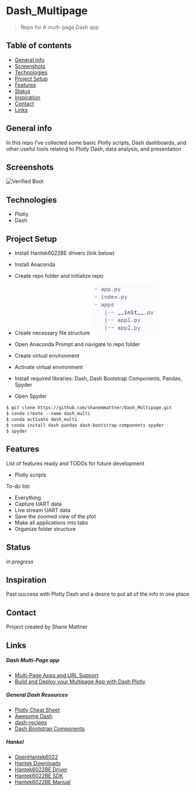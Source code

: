 # Dash_Multipage
> Repo for A multi-page Dash app

## Table of contents
* [General info](#general-info)
* [Screenshots](#screenshots)
* [Technologies](#technologies)
* [Project Setup](#Project-Setup)
* [Features](#features)
* [Status](#status)
* [Inspiration](#inspiration)
* [Contact](#contact)
* [Links](#links)

## General info
In this repo I've collected some basic Plotly scripts, Dash dashboards, and other useful tools relating to Plotly Dash, data analysis, and presentation

## Screenshots
![Verified Boot](readme_images/Verified-Boot.png)

## Technologies
* Plotly
* Dash

## Project Setup
* Install Hantek6022BE drivers (link below)
* Install Anaconda
* Create repo folder and initialize repo
* Create necessary file structure
![File Structure](readme_images/file_structure.png)

* Open Anaconda Prompt and navigate to repo folder
* Create virtual environment
* Activate virtual environment
* Install required libraries: Dash, Dash Bootstrap Components, Pandas, Spyder
* Open Spyder
```
$ git clone https://github.com/shanemmattner/Dash_Multipage.git
$ conda create --name dash_multi
$ conda activate dash_multi
$ conda install dash pandas dash-bootstrap-components spyder
$ spyder
```

## Features
List of features ready and TODOs for future development
* Plotly scripts

To-do list:
* Everything
* Capture UART data
* Live stream UART data
* Save the zoomed view of the plot
* Make all applications into tabs
* Organize folder structure

## Status
_in progress_

## Inspiration
Past success with Plotly Dash and a desire to put all of the info in one place

## Contact
Project created by Shane Mattner

## Links
##### Dash Multi-Page app
* [Multi-Page Apps and URL Support](https://dash.plotly.com/urls)
* [Build and Deploy your Multipage App with Dash Plotly](https://www.youtube.com/watch?v=RMBSQ6leonU&t=386s)
##### General Dash Resources
* [Plotly Cheat Sheet](https://images.plot.ly/plotly-documentation/images/python_cheat_sheet.pdf)
* [Awesome Dash](https://github.com/ucg8j/awesome-dash)
* [dash-recipes](https://github.com/plotly/dash-recipes)
* [Dash Bootstrap Components](https://dash-bootstrap-components.opensource.faculty.ai/)
##### Hankel
* [OpenHantek6022](https://github.com/OpenHantek/OpenHantek6022)
* [Hantek Downloads](http://www.hantek.com/products/detail/31)
* [Hantek6022BE Driver](http://www.hantek.com/Product/Hantek6000/HT6022_Driver.zip)
* [Hantek6022BE SDK](http://www.hantek.com/Product/Hantek6000/HT6022_SDK.zip)
* [Hantek6022BE Manual](http://www.hantek.com/Product/Hantek6000/Hantek6022BE_Manual.pdf)



